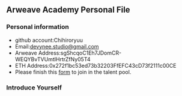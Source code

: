 ## Arweave Academy Personal File

### Personal information

- github account:Chihiroryuu
- Email:devynee.studio@gmail.com
- Arweave Address:sgShcqoC1Eh7JDomCR-WEQYBvTVUmtIHrtrZfNy05T4
- ETH Address:0x272f1bc53ed73b32203FfEFC43cD73f2111c00CE
- Please finish this [form](https://docs.google.com/forms/d/e/1FAIpQLSfWA5fIIcBgmRppm3jNz5vmf9Mai_QMVil-2pO4r7YKn_Zhtw/viewform?usp=sf_link) to join in the talent pool.

### Introduce Yourself
